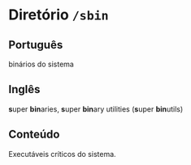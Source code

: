 # Diretório `/sbin`

## Português

binários do sistema


## Inglês

<b>s</b>uper <b>bin</b>aries, <b>s</b>uper <b>bin</b>ary utilities (<b>s</b>uper <b>bin</b>utils)

## Conteúdo

Executáveis ​​críticos do sistema.
